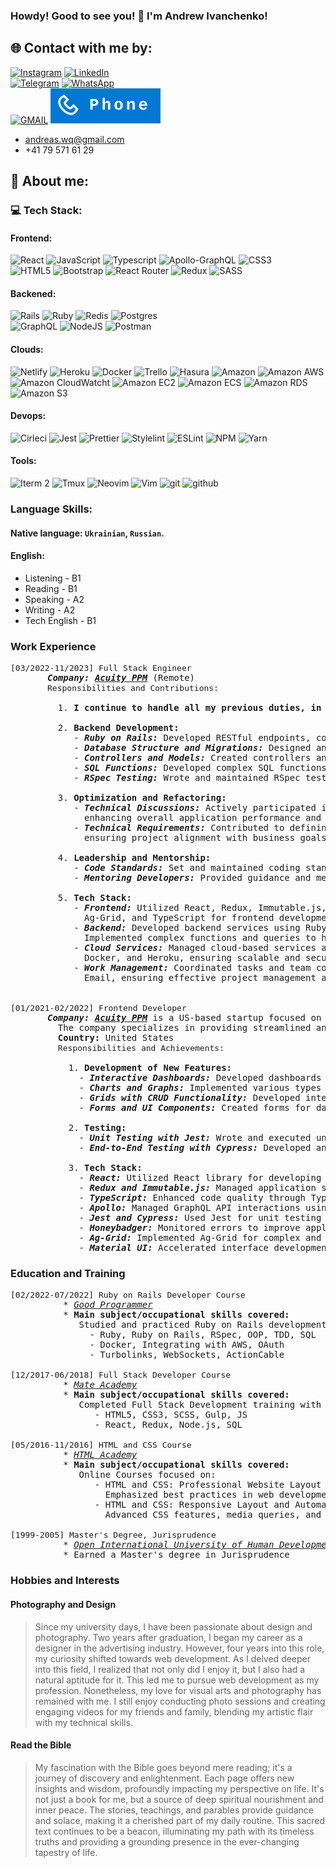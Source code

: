 ### Howdy! Good to see you! 👋 I'm Andrew Ivanchenko!

## 🌐 Contact with me by:

[![Instagram](https://img.shields.io/badge/Instagram-%23E4405F.svg?logo=Instagram&logoColor=white)](https://www.instagram.com/_andreas.just_/)
[![LinkedIn](https://img.shields.io/badge/LinkedIn-%230077B5.svg?logo=linkedin&logoColor=white)](https://www.linkedin.com/in/andreas-just)
<br />
[![Telegram](https://img.shields.io/static/v1?style=for-the-badge&message=Telegram&color=26A5E4&logo=Telegram&logoColor=FFFFFF&label=)](https://t.me/andreasJS)
[![WhatsApp](https://img.shields.io/badge/WhatsApp-25D366?style=for-the-badge&logo=whatsapp&logoColor=white)](https://wa.me/380981983343)
<br />
[![GMAIL](https://img.shields.io/badge/Gmail-D14836?style=for-the-badge&logo=gmail&logoColor=white)](mailto:andreas.wq@gmail.com) 
[![Phone](phone-icon.svg)](tel:+41795716129) 
<br />
- andreas.wq@gmail.com  
- +41 79 571 61 29




## 📝 About me:
### 💻 Tech Stack:

#### Frontend:

![React](https://img.shields.io/badge/react-%2320232a.svg?style=for-the-badge&logo=react&logoColor=%2361DAFB)
![JavaScript](https://img.shields.io/badge/javascript-%23323330.svg?style=for-the-badge&logo=javascript&logoColor=%23F7DF1E)
![Typescript](https://img.shields.io/badge/TypeScript-007ACC?style=for-the-badge&logo=typescript&logoColor=white)
![Apollo-GraphQL](https://img.shields.io/badge/-ApolloGraphQL-311C87?style=for-the-badge&logo=apollo-graphql)
![CSS3](https://img.shields.io/badge/css3-%231572B6.svg?style=for-the-badge&logo=css3&logoColor=white) 
<br/>
![HTML5](https://img.shields.io/badge/html5-%23E34F26.svg?style=for-the-badge&logo=html5&logoColor=white)
![Bootstrap](https://img.shields.io/badge/bootstrap-%23563D7C.svg?style=for-the-badge&logo=bootstrap&logoColor=white)
![React Router](https://img.shields.io/badge/React_Router-CA4245?style=for-the-badge&logo=react-router&logoColor=white)
![Redux](https://img.shields.io/badge/redux-%23593d88.svg?style=for-the-badge&logo=redux&logoColor=white)
![SASS](https://img.shields.io/badge/SASS-hotpink.svg?style=for-the-badge&logo=SASS&logoColor=white)

#### Backened:

![Rails](https://img.shields.io/badge/rails-%23CC0000.svg?style=for-the-badge&logo=ruby-on-rails&logoColor=white)
![Ruby](https://img.shields.io/badge/ruby-%23CC342D.svg?style=for-the-badge&logo=ruby&logoColor=white)
![Redis](https://img.shields.io/badge/redis-%23DD0031.svg?style=for-the-badge&logo=redis&logoColor=white)
![Postgres](https://img.shields.io/badge/postgres-%23316192.svg?style=for-the-badge&logo=postgresql&logoColor=white)<br />
![GraphQL](https://img.shields.io/badge/-GraphQL-E10098?style=for-the-badge&logo=graphql&logoColor=white)
![NodeJS](https://img.shields.io/badge/node.js-6DA55F?style=for-the-badge&logo=node.js&logoColor=white)
![Postman](https://img.shields.io/badge/Postman-FF6C37?style=for-the-badge&logo=postman&logoColor=white)

#### Clouds:

![Netlify](https://img.shields.io/badge/netlify-%23000000.svg?style=for-the-badge&logo=netlify&logoColor=#00C7B7)
![Heroku](https://img.shields.io/badge/heroku-%23430098.svg?style=for-the-badge&logo=heroku&logoColor=white)
![Docker](https://img.shields.io/badge/docker-%230db7ed.svg?style=for-the-badge&logo=docker&logoColor=white)
![Trello](https://img.shields.io/badge/Trello-%23026AA7.svg?style=for-the-badge&logo=Trello&logoColor=white)
![Hasura](https://img.shields.io/static/v1?style=for-the-badge&message=Hasura&color=222222&logo=Hasura&logoColor=1EB4D4&label=)
![Amazon](https://img.shields.io/static/v1?style=for-the-badge&message=Amazon&color=222222&logo=Amazon&logoColor=FF9900&label=)
![Amazon AWS](https://img.shields.io/static/v1?style=for-the-badge&message=Amazon+AWS&color=232F3E&logo=Amazon+AWS&logoColor=FFFFFF&label=)
<br/>
![Amazon CloudWatch](https://img.shields.io/static/v1?style=for-the-badge&message=Amazon+CloudWatch&color=FF4F8B&logo=Amazon+CloudWatch&logoColor=FFFFFF&label=)t
![Amazon EC2](https://img.shields.io/static/v1?style=for-the-badge&message=Amazon+EC2&color=222222&logo=Amazon+EC2&logoColor=FF9900&label=)
![Amazon ECS](https://img.shields.io/static/v1?style=for-the-badge&message=Amazon+ECS&color=222222&logo=Amazon+ECS&logoColor=FF9900&label=)
![Amazon RDS](https://img.shields.io/static/v1?style=for-the-badge&message=Amazon+RDS&color=527FFF&logo=Amazon+RDS&logoColor=FFFFFF&label=)
![Amazon S3](https://img.shields.io/static/v1?style=for-the-badge&message=Amazon+S3&color=569A31&logo=Amazon+S3&logoColor=FFFFFF&label=)

#### Devops:

![Cirleci](https://img.shields.io/badge/circleci-343434?style=for-the-badge&logo=circleci&logoColor=white)
![Jest](https://img.shields.io/badge/Jest-323330?style=for-the-badge&logo=Jest&logoColor=white)
![Prettier](https://img.shields.io/badge/prettier-1A2C34?style=for-the-badge&logo=prettier&logoColor=F7BA3E)
![Stylelint](https://img.shields.io/badge/stylelint-000?style=for-the-badge&logo=stylelint&logoColor=white)
![ESLint](https://img.shields.io/badge/ESLint-4B3263?style=for-the-badge&logo=eslint&logoColor=white)
![NPM](https://img.shields.io/badge/NPM-%23000000.svg?style=for-the-badge&logo=npm&logoColor=white)
![Yarn](https://img.shields.io/badge/yarn-%232C8EBB.svg?style=for-the-badge&logo=yarn&logoColor=white)

#### Tools:

![Iterm 2](https://img.shields.io/badge/iTerm2-000000?style=for-the-badge&logo=iterm2&logoColor=white)
![Tmux](https://img.shields.io/badge/tmux-1BB91F?style=for-the-badge&logo=tmux&logoColor=white)
![Neovim](https://img.shields.io/badge/NeoVim-%2357A143.svg?&style=for-the-badge&logo=neovim&logoColor=white)
![Vim](https://img.shields.io/badge/VIM-%2311AB00.svg?&style=for-the-badge&logo=vim&logoColor=white)
![git](https://img.shields.io/badge/GIT-E44C30?style=for-the-badge&logo=git&logoColor=white)
![github](https://img.shields.io/badge/GitHub-100000?style=for-the-badge&logo=github&logoColor=white)



### Language Skills:

#### Native language: `Ukrainian`, `Russian`.

#### English:
- Listening - B1
- Reading - B1
- Speaking - A2
- Writing - A2
- Tech English - B1

### Work Experience

<pre>
<span style="font-size: medium;">[03/2022-11/2023] Full Stack Engineer</span>
       <b><i>Company: <a href="https://www.linkedin.com/company/acuity-ppm/">Acuity PPM</a></i></b> (Remote)
       <span style="font-size: medium;">Responsibilities and Contributions:</span>

         1. <b>I continue to handle all my previous duties, in addition to taking on additional responsibilities related to backend development.</b>
         
         2. <b>Backend Development:</b>
            - <b><i>Ruby on Rails:</i></b> Developed RESTful endpoints, contributing to the robust backend architecture.
            - <b><i>Database Structure and Migrations:</i></b> Designed and implemented database schemas and migrations to ensure data integrity and efficiency.
            - <b><i>Controllers and Models:</i></b> Created controllers and models in Ruby on Rails, structuring backend logic and data handling.
            - <b><i>SQL Functions:</i></b> Developed complex SQL functions for advanced data manipulation and querying.
            - <b><i>RSpec Testing:</i></b> Wrote and maintained RSpec tests to ensure backend functionality and reliability.

         3. <b>Optimization and Refactoring:</b>
            - <b><i>Technical Discussions:</i></b> Actively participated in discussions focusing on optimizing and refactoring components, 
              enhancing overall application performance and maintainability.
            - <b><i>Technical Requirements:</i></b> Contributed to defining technical requirements and processes, 
              ensuring project alignment with business goals and technical standards.

         4. <b>Leadership and Mentorship:</b>
            - <b><i>Code Standards:</i></b> Set and maintained coding standards for the team, ensuring high-quality code and consistent practices.
            - <b><i>Mentoring Developers:</i></b> Provided guidance and mentorship to other developers, fostering skill development and knowledge sharing.

         5. <b>Tech Stack:</b>
            - <b><i>Frontend:</i></b> Utilized React, Redux, Immutable.js, Apollo, Cypress, Honeybadger, 
              Ag-Grid, and TypeScript for frontend development, creating interactive and user-friendly interfaces.
            - <b><i>Backend:</i></b> Developed backend services using Ruby on Rails, Hasura, Postgres, and SQL. 
              Implemented complex functions and queries to handle data efficiently.
            - <b><i>Cloud Services:</i></b> Managed cloud-based services and deployments using Hasura, Auth0, 
              Docker, and Heroku, ensuring scalable and secure application hosting.
            - <b><i>Work Management:</i></b> Coordinated tasks and team communication using Trello, Slack, and 
              Email, ensuring effective project management and team collaboration.


<span style="font-size: medium;">[01/2021-02/2022] Frontend Developer</span>
       <b><i>Company: <a href="https://www.linkedin.com/company/acuity-ppm/">Acuity PPM</a></i></b> is a US-based startup focused on developing lightweight project portfolio management software. 
         The company specializes in providing streamlined and effective project management solutions. (Remote)
         <b>Country:</b> United States
         <span style="font-size: medium;">Responsibilities and Achievements:</span>

           1. <b>Development of New Features:</b>
             - <b><i>Interactive Dashboards:</i></b> Developed dashboards to enable users to effectively visualize key project metrics.
             - <b><i>Charts and Graphs:</i></b> Implemented various types of charts for clear data representation.
             - <b><i>Grids with CRUD Functionality:</i></b> Developed interactive tables with capabilities for creating, reading, updating, and deleting data.
             - <b><i>Forms and UI Components:</i></b> Created forms for data collection and validation, along with developing other user interface components.

           2. <b>Testing:</b>
             - <b><i>Unit Testing with Jest:</i></b> Wrote and executed unit tests to ensure code reliability and stability.
             - <b><i>End-to-End Testing with Cypress:</i></b> Developed and conducted comprehensive tests to simulate real user scenarios and system-wide operations.

           3. <b>Tech Stack:</b>
             - <b><i>React:</i></b> Utilized React library for developing user interfaces.
             - <b><i>Redux and Immutable.js:</i></b> Managed application state using Redux and ensured data immutability with Immutable.js.
             - <b><i>TypeScript:</i></b> Enhanced code quality through TypeScript’s strict typing.
             - <b><i>Apollo:</i></b> Managed GraphQL API interactions using Apollo for efficient data handling.
             - <b><i>Jest and Cypress:</i></b> Used Jest for unit testing and Cypress for end-to-end testing.
             - <b><i>Honeybadger:</i></b> Monitored errors to improve application reliability.
             - <b><i>Ag-Grid:</i></b> Implemented Ag-Grid for complex and functional data tables.
             - <b><i>Material UI:</i></b> Accelerated interface development using Material UI components.
</pre>

### Education and Training

<pre>
<span style="font-size: medium;">[02/2022-07/2022] Ruby on Rails Developer Course</span>
          * <i><a href="https://goodprogrammer.ru/rails">Good Programmer</a></i>
          * <b>Main subject/occupational skills covered:</b>
             Studied and practiced Ruby on Rails development, focusing on:
               - Ruby, Ruby on Rails, RSpec, OOP, TDD, SQL
               - Docker, Integrating with AWS, OAuth
               - Turbolinks, WebSockets, ActionCable

<span style="font-size: medium;">[12/2017-06/2018] Full Stack Developer Course</span>
          * <i><a href="https://mate.academy/">Mate Academy</a></i>
          * <b>Main subject/occupational skills covered:</b>
             Completed Full Stack Development training with emphasis on:
                - HTML5, CSS3, SCSS, Gulp, JS
                - React, Redux, Node.js, SQL

<span style="font-size: medium;">[05/2016-11/2016] HTML and CSS Course</span>
          * <i><a href="https://htmlacademy.ru/">HTML Academy</a></i>
          * <b>Main subject/occupational skills covered:</b>
             Online Courses focused on:
                - HTML and CSS: Professional Website Layout – Creating visually appealing and structurally sound websites using HTML and CSS. 
                  Emphasized best practices in web development and design principles.
                - HTML and CSS: Responsive Layout and Automation – Responsive web design techniques and automation processes. 
                  Advanced CSS features, media queries, and responsive frameworks.

<span style="font-size: medium;">[1999-2005] Master's Degree, Jurisprudence</span>
          * <i><a href="https://vmurolen.uu.edu.ua/">Open International University of Human Development «Ukraine»</a></i>
          * Earned a Master's degree in Jurisprudence
</pre>



### Hobbies and Interests

#### Photography and Design

> Since my university days, I have been passionate about design and photography. Two years after graduation, I began my career as a designer in the advertising industry. However, four years into this role, my curiosity shifted towards web development. As I delved deeper into this field, I realized that not only did I enjoy it, but I also had a natural aptitude for it. This led me to pursue web development as my profession. Nonetheless, my love for visual arts and photography has remained with me. I still enjoy conducting photo sessions and creating engaging videos for my friends and family, blending my artistic flair with my technical skills.

#### Read the Bible

> My fascination with the Bible goes beyond mere reading; it's a journey of discovery and enlightenment. Each page offers new insights and wisdom, profoundly impacting my perspective on life. It's not just a book for me, but a source of deep spiritual nourishment and inner peace. The stories, teachings, and parables provide guidance and solace, making it a cherished part of my daily routine. This sacred text continues to be a beacon, illuminating my path with its timeless truths and providing a grounding presence in the ever-changing tapestry of life.

